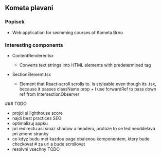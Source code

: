## Kometa plavani

### Popisek

- Web application for swimming courses of Kometa Brno

### Interesting components

- ContentRenderer.tsx
  - Converts text strings into HTML elements with predetermined tag
- SectionElement.tsx

  - Element that React-scroll scrolls to. Is styleable even though its .tsx, because it passes className prop + I use forwardRef to pass down ref from IntersectionObserver

### TODO

- projdi si lighthouse score
- najdi best practices SEO
- optimalizuj appku
- pri redirectu asi smaz shadow u headeru, protoze to se ted neoddelava pri zmene stranky
- co kdyz budu met kazdou page obalenou komponentem, ktery bude checkovat # za url a bude scrollovat
- resolvni vsechny TODO
